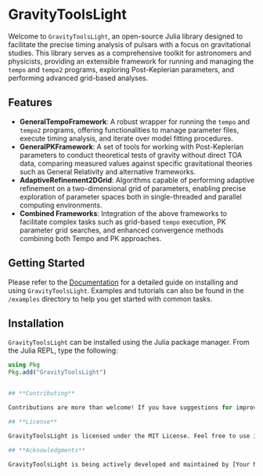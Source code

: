 # GravityToolsLight

Welcome to `GravityToolsLight`, an open-source Julia library designed to facilitate the precise timing analysis of pulsars with a focus on gravitational studies. This library serves as a comprehensive toolkit for astronomers and physicists, providing an extensible framework for running and managing the `tempo` and `tempo2` programs, exploring Post-Keplerian parameters, and performing advanced grid-based analyses.

## Features

- **GeneralTempoFramework**: A robust wrapper for running the `tempo` and `tempo2` programs, offering functionalities to manage parameter files, execute timing analysis, and iterate over model fitting procedures.
- **GeneralPKFramework**: A set of tools for working with Post-Keplerian parameters to conduct theoretical tests of gravity without direct TOA data, comparing measured values against specific gravitational theories such as General Relativity and alternative frameworks.
- **AdaptiveRefinement2DGrid**: Algorithms capable of performing adaptive refinement on a two-dimensional grid of parameters, enabling precise exploration of parameter spaces both in single-threaded and parallel computing environments.
- **Combined Frameworks**: Integration of the above frameworks to facilitate complex tasks such as grid-based `tempo` execution, PK parameter grid searches, and enhanced convergence methods combining both Tempo and PK approaches.

## Getting Started

Please refer to the [Documentation](#) for a detailed guide on installing and using `GravityToolsLight`. Examples and tutorials can also be found in the `/examples` directory to help you get started with common tasks.

## Installation

`GravityToolsLight` can be installed using the Julia package manager. From the Julia REPL, type the following:

```julia
using Pkg
Pkg.add("GravityToolsLight")


## **Contributing**

Contributions are more than welcome! If you have suggestions for improvements or want to contribute code, please feel free to fork the repository, make your changes, and submit a pull request.

## **License**

GravityToolsLight is licensed under the MIT License. Feel free to use it, contribute, and spread the word!

## **Acknowledgments**

GravityToolsLight is being actively developed and maintained by [Your Name] and contributors from the scientific community. We thank all those who have offered valuable insights, contributed code, and used the library in their research.


